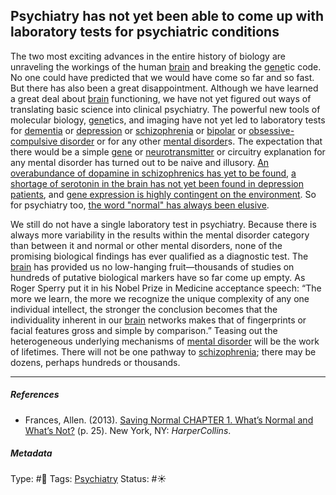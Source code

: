 ## Psychiatry has not yet been able to come up with laboratory tests for psychiatric conditions

The two most exciting advances in the entire history of biology are unraveling the workings of the human [brain](Brain.md) and breaking the [gene]()tic code. No one could have predicted that we would have come so far and so fast. But there has also been a great disappointment. Although we have learned a great deal about [brain](Brain.md) functioning, we have not yet figured out ways of translating basic science into clinical psychiatry. The powerful new tools of molecular biology, [gene]()tics, and imaging have not yet led to laboratory tests for [dementia]() or [depression](Depression.md) or [schizophrenia]() or [bipolar]() or [obsessive-compulsive disorder]() or for any other [mental disorder]()s. The expectation that there would be a simple [gene]() or [neurotransmitter](Neurotransmitter.md) or circuitry explanation for any mental disorder has turned out to be naive and illusory. [An overabundance of dopamine in schizophrenics has yet to be found](An%20overabundance%20of%20dopamine%20in%20schizophrenics%20has%20yet%20to%20be%20found.md), [a shortage of serotonin in the brain has not yet been found in depression patients](A%20shortage%20of%20serotonin%20in%20the%20brain%20has%20not%20yet%20been%20found%20in%20depression%20patients.md), and [gene expression is highly contingent on the environment](Gene%20expression%20is%20highly%20contingent%20on%20the%20environment.md). So for psychiatry too, [the word "normal" has always been elusive](The%20word%20"normal"%20has%20always%20been%20elusive.md).

We still do not have a single laboratory test in psychiatry. Because there is always more variability in the results within the mental disorder category than between it and normal or other mental disorders, none of the promising biological findings has ever qualified as a diagnostic test. The [brain](Brain.md) has provided us no low-hanging fruit—thousands of studies on hundreds of putative biological markers have so far come up empty. As Roger Sperry put it in his Nobel Prize in Medicine acceptance speech: “The more we learn, the more we recognize the unique complexity of any one individual intellect, the stronger the conclusion becomes that the individuality inherent in our [brain](Brain.md) networks makes that of fingerprints or facial features gross and simple by comparison.” Teasing out the heterogeneous underlying mechanisms of [mental disorder]() will be the work of lifetimes. There will not be one pathway to [schizophrenia](); there may be dozens, perhaps hundreds or thousands.

---

##### References

* Frances, Allen. (2013). [Saving Normal CHAPTER 1. What’s Normal and What’s Not?](Saving%20Normal%20CHAPTER%201.%20What%E2%80%99s%20Normal%20and%20What%E2%80%99s%20Not%3F.md) (p. 25). New York, NY: *HarperCollins*.

##### Metadata

Type: #🔴 
Tags: [Psychiatry](Psychiatry.md) 
Status: #☀️ 
